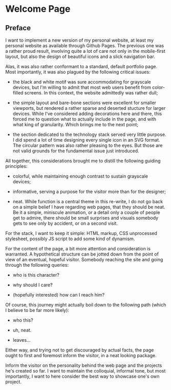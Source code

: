 # Welcome Page

<!-- Link to the work-in-progress pen right [here](). -->

## Preface

I want to implement a new version of my personal website, at least my personal website as available through Github Pages. The previous one was a rather proud result, involving quite a lot of care not only in the mobile-first layout, but also the design of beautiful icons and a slick navigation bar.

Alas, it was also rather conformant to a standard, default portfolio page. Most importantly, it was also plagued by the following critical issues:

- the black and white motif was sure accommodating for grayscale devices, but I'm willing to admit that most web users benefit from color-filled screens. In this context, the website admittedly was rather dull;

- the simple layout and bare-bone sections were excellent for smaller viewports, but rendered a rather sparse and deserted stucture for larger devices. While I've considered adding decorations here and there, this forced me to question what to actually include in the page, and with what king of granularity. Which brings me to the next point;

- the section dedicated to the technology stack served very little purpose. I did spend a lot of time designing every single icon in an SVG format. The circular pattern was also rather pleasing to the eyes. But those are not valid grounds for the fundamental issue just introduced.

All together, this considerations brought me to distill the following guiding principles:

- colorful, while maintaining enough contrast to sustain grayscale devices;

- informative, serving a purpose for the visitor more than for the designer;

- neat. While function is a central theme in this re-write, I do not go back on a simple belief I have regarding web pages, that they should be neat. Be it a simple, miniscule animation, or a detail only a couple of people get to admire, there should be small surprises and visuals somebody gets to see only by accident, or on a second visit.

For the stack, I want to keep it simple: HTML markup, CSS unprocessed stylesheet, possibly JS script to add some kind of dynamism.

For the content of the page, a bit more attention and consideration is warranted. A hypothetical structure can be jotted down from the point of view of an eventual, hopeful visitor. Somebody reaching the site and going through the following queries:

- who is this character?

- why should I care?

- (hopefully interested) how can I reach him?

Of course, this journey might actually boil down to the following path (which I believe to be far more likely):

- who this?

- uh, neat.

- leaves...

Either way, and trying not to get discouraged by actual facts, the page ought to first and foremost inform the visitor, in a neat looking package.

Inform the visitor on the personality behind the web page and the projects he's created so far. I want to maintain the colloquial, informal tone, but most importantly, I want to here consider the best way to showcase one's own project.
